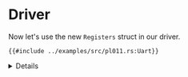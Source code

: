 # Driver

Now let's use the new `Registers` struct in our driver.

```rust,editable,compile_fail
{{#include ../examples/src/pl011.rs:Uart}}
```

<details>

- Note the use of `&raw const` / `&raw mut` to get pointers to individual fields
  without creating an intermediate reference, which would be unsound.

</details>
